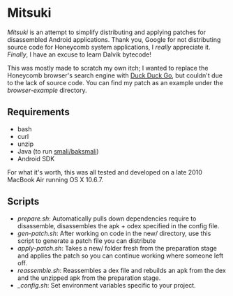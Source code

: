 # Mitsuki
*Mitsuki* is an attempt to simplify distributing and applying patches for disassembled Android applications. Thank you, Google for not distributing source code for Honeycomb system applications, I *really* appreciate it. *Finally*, I have an excuse to learn Dalvik bytecode!

This was mostly made to scratch my own itch; I wanted to replace the Honeycomb browser's search engine with [Duck Duck Go][2], but couldn't due to the lack of source code. You can find my patch as an example under the *browser-example* directory.

## Requirements
* bash
* curl
* unzip
* Java (to run [smali/baksmali][1])
* Android SDK

For what it's worth, this was all tested and developed on a late 2010 MacBook Air running OS X 10.6.7.

## Scripts
* *prepare.sh*: Automatically pulls down dependencies require to disassemble, disassembles the apk + odex specified in the config file.
* *gen-patch.sh*: After working on code in the new/ directory, use this script to generate a patch file you can distribute
* *apply-patch.sh*: Takes a new/ folder fresh from the preparation stage and applies the patch so you can continue working where someone left off.
* *reassemble.sh*: Reassembles a dex file and rebuilds an apk from the dex and the unzipped apk from the preparation stage.
* *_config.sh*: Set environment variables specific to your project.


[1]: https://code.google.com/p/smali
[2]: https://duckduckgo.com
